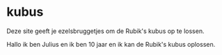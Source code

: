 # kubus

Deze site geeft je ezelsbruggetjes om de Rubik's kubus op te lossen.

Hallo ik ben Julius en ik ben 10 jaar en ik kan de Rubik's kubus oplossen.
